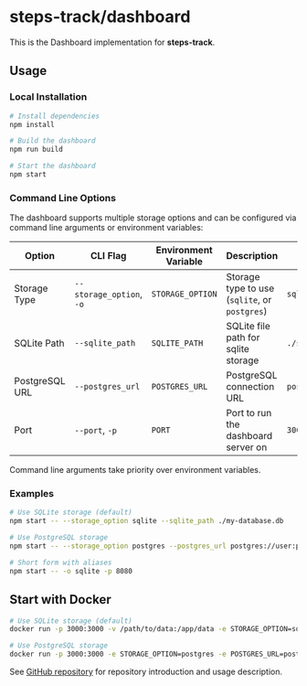 # steps-track/dashboard

This is the Dashboard implementation for **steps-track**.

## Usage

### Local Installation

```bash
# Install dependencies
npm install

# Build the dashboard
npm run build

# Start the dashboard
npm start
```

### Command Line Options

The dashboard supports multiple storage options and can be configured via command line arguments or environment variables:

| Option | CLI Flag | Environment Variable | Description | Default |
|--------|----------|----------------------|-------------|---------|
| Storage Type | `--storage_option`, `-o` | `STORAGE_OPTION` | Storage type to use (`sqlite`, or `postgres`) | `sqlite` |
| SQLite Path | `--sqlite_path` | `SQLITE_PATH` | SQLite file path for sqlite storage | `./steps-track.db` |
| PostgreSQL URL | `--postgres_url` | `POSTGRES_URL` | PostgreSQL connection URL | `postgres://postgres:postgres@localhost:5432/stepstrack` |
| Port | `--port`, `-p` | `PORT` | Port to run the dashboard server on | `3000` |

Command line arguments take priority over environment variables.

### Examples

```bash
# Use SQLite storage (default)
npm start -- --storage_option sqlite --sqlite_path ./my-database.db

# Use PostgreSQL storage
npm start -- --storage_option postgres --postgres_url postgres://user:password@host:5432/stepstrack

# Short form with aliases
npm start -- -o sqlite -p 8080
```

## Start with Docker

```bash
# Use SQLite storage (default)
docker run -p 3000:3000 -v /path/to/data:/app/data -e STORAGE_OPTION=sqlite -e SQLITE_PATH=/app/data/steps-track.db lokwkin/steps-track-dashboard

# Use PostgreSQL storage
docker run -p 3000:3000 -e STORAGE_OPTION=postgres -e POSTGRES_URL=postgres://user:password@host:5432/stepstrack lokwkin/steps-track-dashboard
```

See [GitHub repository](https://github.com/lokwkin/steps-track#readme) for repository introduction and usage description.